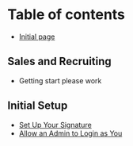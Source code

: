 # Table of contents

* [Initial page](README.md)

## Sales and Recruiting

* Getting start please work

## Initial Setup
* [Set Up Your Signature](sales-and-recruiting/initial-setup/set-up-your-signature.md)
* [Allow an Admin to Login as You](sales-and-recruiting/initial-setup/allow-an-admin-login-as-you.md)